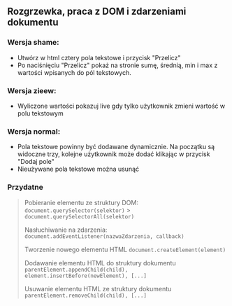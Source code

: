 ## Rozgrzewka, praca z DOM i zdarzeniami dokumentu

### Wersja shame:

- Utwórz w html cztery pola tekstowe i przycisk "Przelicz"
- Po naciśnięciu "Przelicz" pokaż na stronie sumę, średnią, min i max z wartości wpisanych do pól tekstowych.

### Wersja zieew:

- Wyliczone wartości pokazuj live gdy tylko użytkownik zmieni wartość w polu tekstowym

### Wersja normal:

- Pola tekstowe powinny być dodawane dynamicznie. Na początku są widoczne trzy, kolejne użytkownik może dodać klikając w przycisk "Dodaj pole"
- Nieużywane pola tekstowe można usunąć

### Przydatne

> Pobieranie elementu ze struktury DOM:
> `document.querySelector(selektor)` > `document.querySelectorAll(selektor)`
>
> Nasłuchiwanie na zdarzenia:
> `document.addEventListener(nazwaZdarzenia, callback)`
>
> Tworzenie nowego elementu HTML
> `document.createElement(element)`
>
> Dodawanie elementu HTML do struktury dokumentu
> `parentElement.appendChild(child), element.insertBefore(newElement), [...]`
>
> Usuwanie elementu HTML ze struktury dokumentu
> `parentElement.removeChild(child), [...]`
